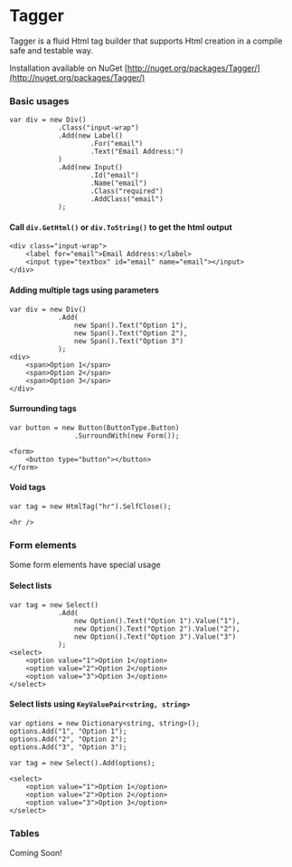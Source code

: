Tagger
===============================================================

Tagger is a fluid Html tag builder that supports Html creation in a compile safe and testable way.

Installation available on NuGet [http://nuget.org/packages/Tagger/](http://nuget.org/packages/Tagger/)

### Basic usages

	var div = new Div()
				.Class("input-wrap")
				.Add(new Label()
						.For("email")
						.Text("Email Address:")
				)
				.Add(new Input()
						.Id("email")
						.Name("email")
						.Class("required")
						.AddClass("email")
				);

#### Call `div.GetHtml()` or `div.ToString()` to get the html output

	<div class="input-wrap">
		<label for="email">Email Address:</label>
		<input type="textbox" id="email" name="email"></input>
	</div>

#### Adding multiple tags using parameters

	var div = new Div()
				.Add(
					new Span().Text("Option 1"),
					new Span().Text("Option 2"),
					new Span().Text("Option 3")
				);
	<div>
		<span>Option 1</span>
		<span>Option 2</span>
		<span>Option 3</span>
	</div>

#### Surrounding tags

	var button = new Button(ButtonType.Button)
					.SurroundWith(new Form());

	<form>
		<button type="button"></button>
	</form>
					
#### Void tags

	var tag = new HtmlTag("hr").SelfClose();

	<hr />

### Form elements

Some form elements have special usage

#### Select lists

	var tag = new Select()
				.Add(
					new Option().Text("Option 1").Value("1"),
					new Option().Text("Option 2").Value("2"),
					new Option().Text("Option 3").Value("3")
				);
	<select>
		<option value="1">Option 1</option>
		<option value="2">Option 2</option>
		<option value="3">Option 3</option>
	</select>

#### Select lists using `KeyValuePair<string, string>`

	var options = new Dictionary<string, string>();
	options.Add("1", "Option 1");
	options.Add("2", "Option 2");
	options.Add("3", "Option 3");

	var tag = new Select().Add(options);

	<select>
		<option value="1">Option 1</option>
		<option value="2">Option 2</option>
		<option value="3">Option 3</option>
	</select>

### Tables

Coming Soon!
